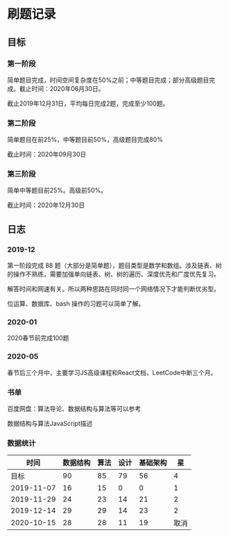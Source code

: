 # 刷题记录

## 目标

### 第一阶段

简单题目完成，时间空间复杂度在50%之前；中等题目完成；部分高级题目完成。截止时间：2020年06月30日。

截止2019年12月31日，平均每日完成2题，完成至少100题。


### 第二阶段

简单题目在前25%，中等题目前50%，高级题目完成80%

截止时间：2020年09月30日

### 第三阶段

简单中等题目前25%。高级前50%。

截止时间：2020年12月30日



## 日志

### 2019-12

第一阶段完成 88 题（大部分是简单题），题目类型是数学和数组。涉及链表、树的操作不熟练，需要加强单向链表、树、树的遍历、深度优先和广度优先复习。

解答时间和网速有关。所以两种思路在同时同一个网络情况下才能判断优劣型。

位运算、数据库、bash 操作的习题可以简单了解。

### 2020-01

2020春节前完成100题

### 2020-05

春节后三个月中，主要学习JS高级课程和React文档，LeetCode中断三个月。


### 书单

百度网盘：算法导论、数据结构与算法等可以参考

数据结构与算法JavaScript描述


### 数据统计

| 时间       | 数据结构 | 算法 | 设计 | 基础架构 | 星   |
| ---------- | -------- | ---- | ---- | -------- | ---- |
| 目标       | 90       | 85   | 79   | 56       | 4    |
| 2019-11-07 | 16       | 15   | 0    | 0        | 1    |
| 2019-11-29 | 24       | 23   | 14   | 21       | 2    |
| 2019-12-14 | 29       | 29   | 14   | 23       | 2    |
| 2020-10-15 | 28       | 28   | 11   | 19       | 取消 |

